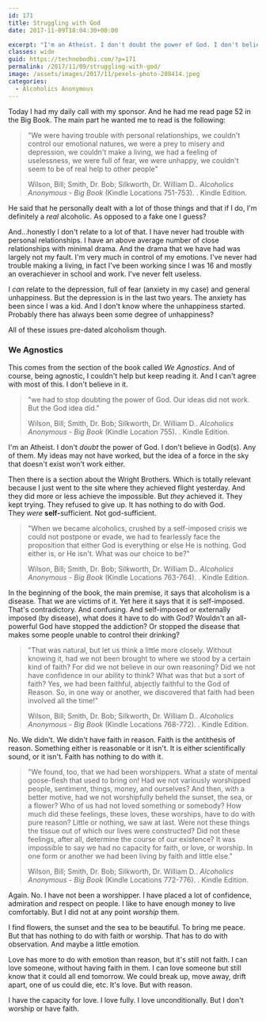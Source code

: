 ```yaml
---
id: 171
title: Struggling with God
date: 2017-11-09T18:04:30+00:00

excerpt: "I'm an Atheist. I don't doubt the power of God. I don't believe in God(s). Any of them. My ideas may not have worked, but the idea of a force in the sky that doesn't exist won't work either."
classes: wide
guid: https://technobodhi.com/?p=171
permalink: /2017/11/09/struggling-with-god/
image: /assets/images/2017/11/pexels-photo-208414.jpeg
categories:
  - Alcoholics Anonymous
---
```

Today I had my daily call with my sponsor. And he had me read page 52 in the Big Book. The main part he wanted me to read is the following:
<blockquote>"We were having trouble with personal relationships, we couldn't control our emotional natures, we were a prey to misery and depression, we couldn't make a living, we had a feeling of uselessness, we were full of fear, we were unhappy, we couldn't seem to be of real help to other people"

Wilson, Bill; Smith, Dr. Bob; Silkworth, Dr. William D.. <em>Alcoholics Anonymous - Big Book</em> (Kindle Locations 751-753). . Kindle Edition.</blockquote>
He said that he personally dealt with a lot of those things and that if I do, I'm definitely a <em>real </em>alcoholic. As opposed to a fake one I guess?

And...honestly I don't relate to a lot of that. I have never had trouble with personal relationships. I have an above average number of close relationships with minimal drama. And the drama that we have had was largely not my fault. I'm very much in control of my emotions. I've never had trouble making a living, in fact I've been working since I was 16 and mostly an overachiever in school and work. I've never felt useless.

I <em>can</em> relate to the depression, full of fear (anxiety in my case) and general unhappiness. But the depression is in the last two years. The anxiety has been since I was a kid. And I don't know where the unhappiness started. Probably there has always been some degree of unhappiness?

All of these issues pre-dated alcoholism though.
<h3>We Agnostics</h3>
This comes from the section of the book called <em>We Agnostics</em>. And of course, being agnostic, I couldn't help but keep reading it. And I can't agree with most of this. I don't believe in it.
<blockquote>"we had to stop doubting the power of God. Our ideas did not work. But the God idea did."

Wilson, Bill; Smith, Dr. Bob; Silkworth, Dr. William D.. <em>Alcoholics Anonymous - Big Book</em> (Kindle Location 755). . Kindle Edition.</blockquote>
I'm an Atheist. I don't <em>doubt</em> the power of God. I don't believe in God(s). Any of them. My ideas may not have worked, but the idea of a force in the sky that doesn't exist won't work either.

Then there is a section about the Wright Brothers. Which is totally relevant because I just went to the site where they achieved flight yesterday. And they did more or less achieve the impossible. But <em>they</em> achieved it. They kept trying. They refused to give up. It has nothing to do with God. They <em>were </em><strong>self-</strong>sufficient. Not god-sufficient.
<blockquote>"When we became alcoholics, crushed by a self-imposed crisis we could not postpone or evade, we had to fearlessly face the proposition that either God is everything or else He is nothing. God either is, or He isn't. What was our choice to be?"

Wilson, Bill; Smith, Dr. Bob; Silkworth, Dr. William D.. <em>Alcoholics Anonymous - Big Book</em> (Kindle Locations 763-764). . Kindle Edition.</blockquote>
In the beginning of the book, the main premise, it says that alcoholism is a disease. That we are victims of it. Yet here it says that it is self-imposed. That's contradictory. And confusing. And self-imposed or externally imposed (by disease), what does it have to do with God? Wouldn't an all-powerful God have stopped the addiction? Or stopped the disease that makes some people unable to control their drinking?
<blockquote>"That was natural, but let us think a little more closely. Without knowing it, had we not been brought to where we stood by a certain kind of faith? For did we not believe in our own reasoning? Did we not have confidence in our ability to think? What was that but a sort of faith? Yes, we had been faithful, abjectly faithful to the God of Reason. So, in one way or another, we discovered that faith had been involved all the time!"

Wilson, Bill; Smith, Dr. Bob; Silkworth, Dr. William D.. <em>Alcoholics Anonymous - Big Book</em> (Kindle Locations 768-772). . Kindle Edition.</blockquote>
No. We didn't. We didn't have faith in reason. Faith is the antithesis of reason. Something either is reasonable or it isn't. It is either scientifically sound, or it isn't. Faith has nothing to do with it.
<blockquote>"We found, too, that we had been worshippers. What a state of mental goose-flesh that used to bring on! Had we not variously worshipped people, sentiment, things, money, and ourselves? And then, with a better motive, had we not worshipfully beheld the sunset, the sea, or a flower? Who of us had not loved something or somebody? How much did these feelings, these loves, these worships, have to do with pure reason? Little or nothing, we saw at last. Were not these things the tissue out of which our lives were constructed? Did not these feelings, after all, determine the course of our existence? It was impossible to say we had no capacity for faith, or love, or worship. In one form or another we had been living by faith and little else."

Wilson, Bill; Smith, Dr. Bob; Silkworth, Dr. William D.. <em>Alcoholics Anonymous - Big Book</em> (Kindle Locations 772-776). . Kindle Edition.</blockquote>
Again. No. I have not been a worshipper. I have placed a lot of confidence, admiration and respect on people. I like to have enough money to live comfortably. But I did not at any point <em>worship</em> them.

I find flowers, the sunset and the sea to be beautiful. To bring me peace. But that has nothing to do with faith or worship. That has to do with observation. And maybe a little emotion.

Love has more to do with emotion than reason, but it's still not faith. I can love someone, without having faith in them. I can love someone but still know that it could all end tomorrow. We could break up, move away, drift apart, one of us could die, etc. It's love. But with reason.

I have the capacity for love. I love fully. I love unconditionally. But I don't worship or have faith.